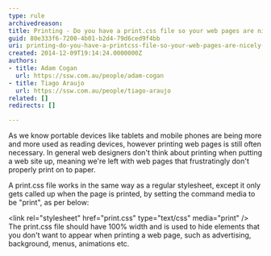 ```yaml
---
type: rule
archivedreason: 
title: Printing - Do you have a print.css file so your web pages are nicely printable?
guid: 80e333f6-7200-4b01-b2d4-79d6ced9f4bb
uri: printing-do-you-have-a-printcss-file-so-your-web-pages-are-nicely-printable
created: 2014-12-09T19:14:24.0000000Z
authors:
- title: Adam Cogan
  url: https://ssw.com.au/people/adam-cogan
- title: Tiago Araujo
  url: https://ssw.com.au/people/tiago-araujo
related: []
redirects: []

---
```


As we know portable devices like tablets and mobile phones are being more and more used as reading devices, however printing web pages is still often necessary. In general web designers don't think about printing when putting a web site up, meaning we're left with web pages that frustratingly don't properly print on to paper.

<!--endintro-->

A print.css file works in the same way as a regular stylesheet, except it only gets called up when the page is printed, by setting the command media to be "print", as per below:

&lt;link rel="stylesheet" href="print.css" type="text/css" media="print" /&gt;
  The print.css file should have 100% width and is used to hide elements that you don't want to appear when printing a web page, such as advertising, background, menus, animations etc.
